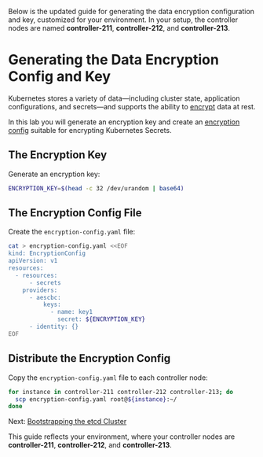 Below is the updated guide for generating the data encryption configuration and key, customized for your environment. In your setup, the controller nodes are named **controller-211**, **controller-212**, and **controller-213**.

# Generating the Data Encryption Config and Key

Kubernetes stores a variety of data—including cluster state, application configurations, and secrets—and supports the ability to [encrypt](https://kubernetes.io/docs/tasks/administer-cluster/encrypt-data) data at rest.

In this lab you will generate an encryption key and create an [encryption config](https://kubernetes.io/docs/tasks/administer-cluster/encrypt-data/#understanding-the-encryption-at-rest-configuration) suitable for encrypting Kubernetes Secrets.

## The Encryption Key

Generate an encryption key:

```bash
ENCRYPTION_KEY=$(head -c 32 /dev/urandom | base64)
```

## The Encryption Config File

Create the `encryption-config.yaml` file:

```bash
cat > encryption-config.yaml <<EOF
kind: EncryptionConfig
apiVersion: v1
resources:
  - resources:
      - secrets
    providers:
      - aescbc:
          keys:
            - name: key1
              secret: ${ENCRYPTION_KEY}
      - identity: {}
EOF
```

## Distribute the Encryption Config

Copy the `encryption-config.yaml` file to each controller node:

```bash
for instance in controller-211 controller-212 controller-213; do
  scp encryption-config.yaml root@${instance}:~/
done
```

Next: [Bootstrapping the etcd Cluster](07-bootstrapping-etcd.md)

This guide reflects your environment, where your controller nodes are **controller-211**, **controller-212**, and **controller-213**.

